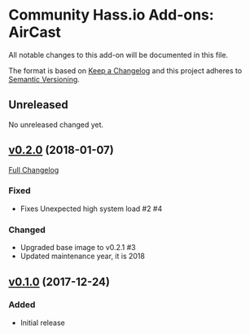 # Community Hass.io Add-ons: AirCast

All notable changes to this add-on will be documented in this file.

The format is based on [Keep a Changelog][keep-a-changelog]
and this project adheres to [Semantic Versioning][semantic-versioning].

## Unreleased

No unreleased changed yet.

## [v0.2.0] (2018-01-07)

[Full Changelog][v0.1.0-v0.2.0]

### Fixed

- Fixes Unexpected high system load #2 #4

### Changed

- Upgraded base image to v0.2.1 #3
- Updated maintenance year, it is 2018

## [v0.1.0] (2017-12-24)

### Added

- Initial release

[keep-a-changelog]: http://keepachangelog.com/en/1.0.0/
[semantic-versioning]: http://semver.org/spec/v2.0.0.html
[v0.1.0-v0.2.0]: https://github.com/hassio-addons/addon-aircast/compare/v0.1.0...v0.2.0
[v0.1.0]: https://github.com/hassio-addons/addon-aircast/tree/v0.1.0
[v0.2.0]: https://github.com/hassio-addons/addon-aircast/tree/v0.2.0

